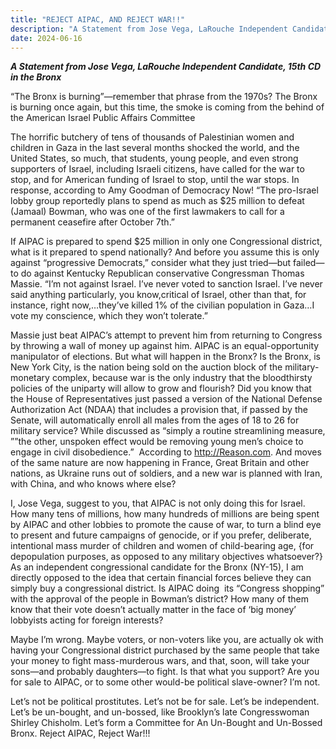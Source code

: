 ```yaml
---
title: "REJECT AIPAC, AND REJECT WAR!!"
description: "A Statement from Jose Vega, LaRouche Independent Candidate, 15th CD in the Bronx “The Bronx is burning”—remember that phrase from the 1970s? The Bronx is burning once again, but this time, the smoke is coming from the behind of the American Israel Public Affairs Committee The horrific butchery of tens of thousands of Palestinian women"
date: 2024-06-16
---
```


***A Statement from Jose Vega, LaRouche Independent Candidate, 15th CD in the Bronx***

“The Bronx is burning”—remember that phrase from the 1970s? The Bronx is burning once again, but this time, the smoke is coming from the behind of the American Israel Public Affairs Committee 

The horrific butchery of tens of thousands of Palestinian women and children in Gaza in the last several months shocked the world, and the United States, so much, that students, young people, and even strong supporters of Israel, including Israeli citizens, have called for the war to stop, and for American funding of Israel to stop, until the war stops. In response, according to Amy Goodman of Democracy Now! “The pro-Israel lobby group reportedly plans to spend as much as $25 million to defeat (Jamaal) Bowman, who was one of the first lawmakers to call for a permanent ceasefire after October 7th.”   

If AIPAC is prepared to spend $25 million in only one Congressional district, what is it prepared to spend nationally? And before you assume this is only against “progressive Democrats,” consider what they just tried—but failed—to do against Kentucky Republican conservative Congressman Thomas Massie. “I’m not against Israel. I’ve never voted to sanction Israel. I’ve never said anything particularly, you know,critical of Israel, other than that, for instance, right now,…they’ve killed 1% of the civilian population in Gaza…I vote my conscience, which they won’t tolerate.” 

Massie just beat AIPAC’s attempt to prevent him from returning to Congress by throwing a wall of money up against him. AIPAC is an equal-opportunity manipulator of elections. But what will happen in the Bronx? Is the Bronx, is New York City, is the nation being sold on the auction block of the military-monetary complex, because war is the only industry that the bloodthirsty policies of the uniparty will allow to grow and flourish? Did you know that the House of Representatives just passed a version of the National Defense Authorization Act (NDAA) that includes a provision that, if passed by the Senate, will automatically enroll all males from the ages of 18 to 26 for military service? While discussed as “simply a routine streamlining measure, ””the other, unspoken effect would be removing young men’s choice to engage in civil disobedience.”  According to http://Reason.com. And moves of the same nature are now happening in France, Great Britain and other nations, as Ukraine runs out of soldiers, and a new war is planned with Iran, with China, and who knows where else? 

I, Jose Vega, suggest to you, that AIPAC is not only doing this for Israel. How many tens of millions, how many hundreds of millions are being spent by AIPAC and other lobbies to promote the cause of war, to turn a blind eye to present and future campaigns of genocide, or if you prefer, deliberate, intentional mass murder of children and women of child-bearing age, {for depopulation purposes, as opposed to any military objectives whatsoever?} As an independent congressional candidate for the Bronx (NY-15), I am directly opposed to the idea that certain financial forces believe they can simply buy a congressional district. Is AIPAC doing  its “Congress shopping” with the approval of the people in Bowman’s district? How many of them know that their vote doesn’t actually matter in the face of ‘big money’ lobbyists acting for foreign interests? 

Maybe I’m wrong. Maybe voters, or non-voters like you, are actually ok with having your Congressional district purchased by the same people that take your money to fight mass-murderous wars, and that, soon, will take your sons—and probably daughters—to fight. Is that what you support? Are you for sale to AIPAC, or to some other would-be political slave-owner? I’m not. 

Let’s not be political prostitutes. Let’s not be for sale. Let’s be independent. Let’s be un-bought, and un-bossed, like Brooklyn’s late Congresswoman Shirley Chisholm. Let’s form a Committee for An Un-Bought and Un-Bossed Bronx. Reject AIPAC, Reject War!!!


